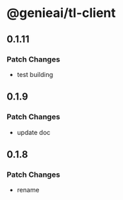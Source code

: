 # @genieai/tl-client

## 0.1.11

### Patch Changes

- test building

## 0.1.9

### Patch Changes

- update doc

## 0.1.8

### Patch Changes

- rename
